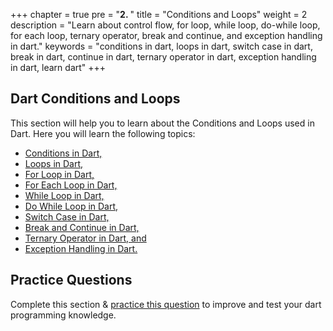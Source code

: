 +++
chapter = true
pre = "<b>2. </b>"
title = "Conditions and Loops"
weight = 2
description = "Learn about control flow, for loop, while loop, do-while loop, for each loop, ternary operator, break and continue, and exception handling in dart."
keywords = "conditions in dart, loops in dart, switch case in dart, break in dart, continue in dart, ternary operator in dart, exception handling in dart, learn dart"
+++

## **Dart Conditions and Loops**
This section will help you to learn about the Conditions and Loops used in Dart. Here you will learn the following topics:

- [Conditions in Dart,](/conditions-and-loops/conditions-in-dart/)
- [Loops in Dart,](/conditions-and-loops/loops-in-dart/)
- [For Loop in Dart,](/conditions-and-loops/for-loop-in-dart/)
- [For Each Loop in Dart,](/conditions-and-loops/for-each-loop-in-dart/)
- [While Loop in Dart,](/conditions-and-loops/while-loop-in-dart/)
- [Do While Loop in Dart,](/conditions-and-loops/do-while-loop-in-dart/)
- [Switch Case in Dart,](/conditions-and-loops/switch-case-in-dart/)
- [Break and Continue in Dart,](/conditions-and-loops/break-and-continue-in-dart/)
- [Ternary Operator in Dart, and](/conditions-and-loops/ternary-operator-in-dart/)
- [Exception Handling in Dart.](/conditions-and-loops/exception_handeling-in-dart/)


## **Practice Questions**
Complete this section & [practice this question](/conditions-and-loops/questions-for-practice-2/) to improve and test your dart programming knowledge.